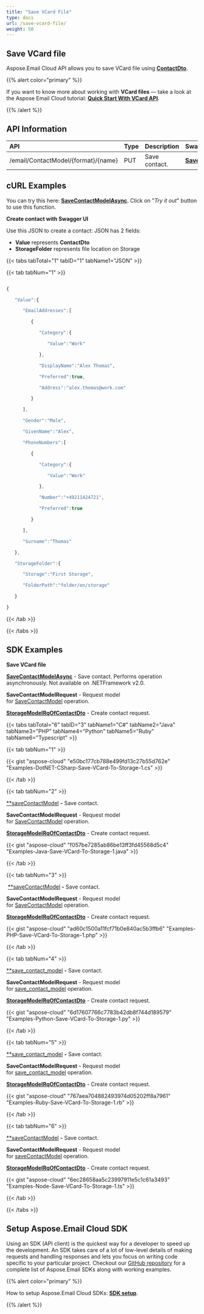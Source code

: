 ```yaml
---
title: "Save VCard File"
type: docs
url: /save-vcard-file/
weight: 50
---
```


## **Save VCard file**
Aspose.Email Cloud API allows you to save VCard file using [**ContactDto**](https://github.com/aspose-email-cloud/aspose-email-cloud-dotnet/blob/master/docs/ContactDto.md).



{{% alert color="primary" %}} 

If you want to know more about working with **VCard files** — take a look at the Aspose Email Cloud tutorial: [**Quick Start With VCard API**](/email/quick-start-with-vcard-api/).

{{% /alert %}} 


## **API Information**

|**API**|**Type**|**Description**|**Swagger Link**|
| :- | :- | :- | :- |
|/email/ContactModel/{format}/{name}|PUT|Save contact.|[**SaveContactModelAsync**](https://apireference.aspose.cloud/email/#/ContactModel/SaveContactModel)|
## **cURL Examples**
You can try this here: [**SaveContactModelAsync**](https://apireference.aspose.cloud/email/#/ContactModel/SaveContactModel). Click on "*Try it out*" button to use this function. 

**Create contact with Swagger UI**

Use this JSON to create a contact:
JSON has 2 fields:

- **Value** represents **ContactDto**
- **StorageFolder** represents file location on Storage

{{< tabs tabTotal="1" tabID="1" tabName1="JSON" >}}





{{< tab tabNum="1" >}}



```javascript

{

   "Value":{

      "EmailAddresses":[

         {

            "Category":{

               "Value":"Work"

            },

            "DisplayName":"Alex Thomas",

            "Preferred":true,

            "Address":"alex.thomas@work.com"

         }

      ],

      "Gender":"Male",

      "GivenName":"Alex",

      "PhoneNumbers":[

         {

            "Category":{

               "Value":"Work"

            },

            "Number":"+49211424721",

            "Preferred":true

         }

      ],

      "Surname":"Thomas"

   },

   "StorageFolder":{

      "Storage":"First Storage",

      "FolderPath":"folder/on/storage"

   }

}

```

{{< /tab >}}

{{< /tabs >}}
## **SDK Examples**
**Save VCard file**

[**SaveContactModelAsync**](https://github.com/aspose-email-cloud/aspose-email-cloud-dotnet/blob/9511b81d6c62dda413dc23f6f6f8a0973a144343/docs/EmailApi.md#SaveContactModelAsync) - Save contact. Performs operation asynchronously. Not available on .NETFramework v2.0.

**SaveContactModelRequest** - Request model for [SaveContactModel](https://github.com/aspose-email-cloud/aspose-email-cloud-dotnet/blob/9511b81d6c62dda413dc23f6f6f8a0973a144343/docs/EmailApi.md#SaveContactModelAsync) operation.

[**StorageModelRqOfContactDto**](https://github.com/aspose-email-cloud/aspose-email-cloud-dotnet/blob/9511b81d6c62dda413dc23f6f6f8a0973a144343/docs/StorageModelRqOfContactDto.md) - Create contact request.


{{< tabs tabTotal="6" tabID="3" tabName1="C#" tabName2="Java" tabName3="PHP" tabName4="Python" tabName5="Ruby" tabName6="Typescript" >}}

{{< tab tabNum="1" >}}

{{< gist "aspose-cloud" "e50bc177cb788e499fd13c27b55d762e" "Examples-DotNET-CSharp-Save-VCard-To-Storage-1.cs" >}}

{{< /tab >}}

{{< tab tabNum="2" >}}

[**saveContactModel](https://github.com/aspose-email-cloud/aspose-email-cloud-java/blob/37ee732853b3f483c1af14402662fe790ad5aaf9/docs/EmailApi.md#SaveContactModel) **-** Save contact.

**SaveContactModelRequest** - Request model for [SaveContactModel](https://github.com/aspose-email-cloud/aspose-email-cloud-java/blob/37ee732853b3f483c1af14402662fe790ad5aaf9/docs/EmailApi.md#SaveContactModel) operation.

[**StorageModelRqOfContactDto**](https://github.com/aspose-email-cloud/aspose-email-cloud-java/blob/37ee732853b3f483c1af14402662fe790ad5aaf9/docs/StorageModelRqOfContactDto.md) - Create contact request.

{{< gist "aspose-cloud" "f057be7285ab86be13ff3fd45568d5c4" "Examples-Java-Save-VCard-To-Storage-1.java" >}}

{{< /tab >}}

{{< tab tabNum="3" >}}

 [**saveContactModel](https://github.com/aspose-email-cloud/aspose-email-cloud-php/blob/3a5c2c35a31629493aa484b65870622165570db8/doc/EmailApi.md#saveContactModel) **-** Save contact.

**SaveContactModelRequest** - Request model for [SaveContactModel](https://github.com/aspose-email-cloud/aspose-email-cloud-php/blob/3a5c2c35a31629493aa484b65870622165570db8/doc/EmailApi.md#saveContactModel) operation.

[**StorageModelRqOfContactDto**](https://github.com/aspose-email-cloud/aspose-email-cloud-php/blob/3a5c2c35a31629493aa484b65870622165570db8/doc/StorageModelRqOfContactDto.md) - Create contact request.

{{< gist "aspose-cloud" "ad60c1500a11fcf71b0e840ac5b3ffb6" "Examples-PHP-Save-VCard-To-Storage-1.php" >}}

{{< /tab >}}

{{< tab tabNum="4" >}}

[**save_contact_model](https://github.com/aspose-email-cloud/aspose-email-cloud-python/blob/22a14eb5f9ca38fcf2e79193a2890d3018fbaf84/sdk/docs/EmailApi.md#save_contact_model) **-** Save contact.

**SaveContactModelRequest** - Request model for [save_contact_model](https://github.com/aspose-email-cloud/aspose-email-cloud-python/blob/22a14eb5f9ca38fcf2e79193a2890d3018fbaf84/sdk/docs/EmailApi.md#save_contact_model) operation.

[**StorageModelRqOfContactDto**](https://github.com/aspose-email-cloud/aspose-email-cloud-python/blob/22a14eb5f9ca38fcf2e79193a2890d3018fbaf84/sdk/docs/StorageModelRqOfContactDto.md) - Create contact request.

{{< gist "aspose-cloud" "6d17607766c7783b42db8f744d189579" "Examples-Python-Save-VCard-To-Storage-1.py" >}}

{{< /tab >}}

{{< tab tabNum="5" >}}

[**save_contact_model](https://github.com/aspose-email-cloud/aspose-email-cloud-ruby/blob/f3225bb43730f601716d5aa26c0f5e1734a64833/docs/EmailApi.md#save_contact_model) **-** Save contact.

**SaveContactModelRequest** - Request model for [save_contact_model](https://github.com/aspose-email-cloud/aspose-email-cloud-ruby/blob/f3225bb43730f601716d5aa26c0f5e1734a64833/docs/EmailApi.md#save_contact_model) operation.

[**StorageModelRqOfContactDto**](https://github.com/aspose-email-cloud/aspose-email-cloud-ruby/blob/f3225bb43730f601716d5aa26c0f5e1734a64833/docs/StorageModelRqOfContactDto.md) - Create contact request.

{{< gist "aspose-cloud" "767aea704882493974d05202ff8a7961" "Examples-Ruby-Save-VCard-To-Storage-1.rb" >}}

{{< /tab >}}

{{< tab tabNum="6" >}}

[**saveContactModel](https://github.com/aspose-email-cloud/aspose-email-cloud-node/blob/0d0ec4f4a9ca1beb87e3c194f1ac69630d5205fe/doc/EmailApi.md#saveContactModel) **-** Save contact.

**SaveContactModelRequest** - Request model for [saveContactModel](https://github.com/aspose-email-cloud/aspose-email-cloud-node/blob/0d0ec4f4a9ca1beb87e3c194f1ac69630d5205fe/doc/EmailApi.md#saveContactModel) operation.

[**StorageModelRqOfContactDto**](https://github.com/aspose-email-cloud/aspose-email-cloud-node/blob/0d0ec4f4a9ca1beb87e3c194f1ac69630d5205fe/doc/StorageModelRqOfContactDto.md) - Create contact request.

{{< gist "aspose-cloud" "6ec28658aa5c23997911e5c1c61a3493" "Examples-Node-Save-VCard-To-Storage-1.ts" >}}

{{< /tab >}}

{{< /tabs >}}


## **Setup Aspose.Email Cloud SDK**
Using an SDK (API client) is the quickest way for a developer to speed up the development. An SDK takes care of a lot of low-level details of making requests and handling responses and lets you focus on writing code specific to your particular project. Checkout our [GitHub repository](https://github.com/aspose-email-cloud) for a complete list of Aspose.Email SDKs along with working examples.

{{% alert color="primary" %}} 

How to setup Aspose.Email Cloud SDKs: [**SDK setup**](/email/sdk-setup/).

{{% /alert %}}

